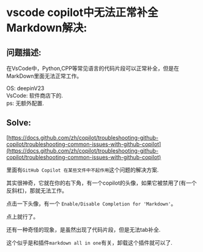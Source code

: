 # vscode copilot中无法正常补全Markdown解决:

## 问题描述:

在VsCode中，Python,CPP等常见语言的代码片段可以正常补全，但是在MarkDown里面无法正常工作。<br>

OS: deepinV23<br>
VsCode:  软件商店下的.<br>
ps: 无额外配置.<br>

## Solve:

[https://docs.github.com/zh/copilot/troubleshooting-github-copilot/troubleshooting-common-issues-with-github-copilot](https://docs.github.com/zh/copilot/troubleshooting-github-copilot/troubleshooting-common-issues-with-github-copilot)<br>

里面有`GitHub Copilot 在某些文件中不起作用`这个问题的解决方案.<br>

其实很神奇，它就在你的右下角，有一个copilot的头像，如果它被禁用了(有一个反斜杠)，那就无法工作。<br>

点击一下头像，有一个 `Enable/Disable Completion for 'Markdown'`。<br>

点上就行了。<br>


还有一种奇怪的现象，是虽然出现了代码片段，但是无法tab补全.<br>

这个似乎是和插件`markdown all in one`有关，卸载这个插件就可以了.<br>

